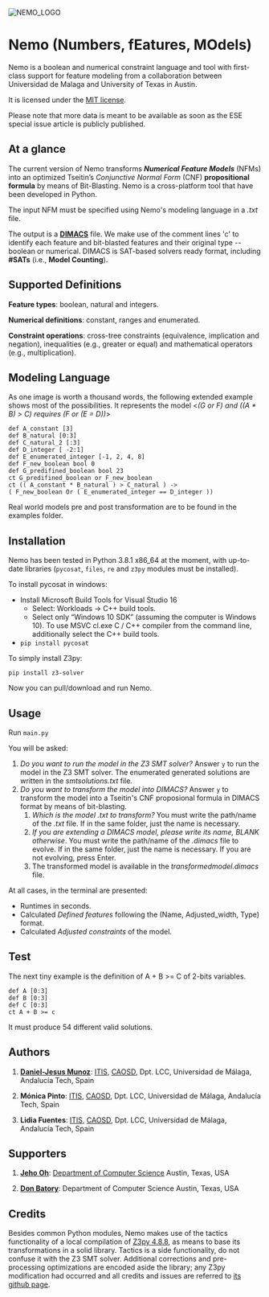 ![NEMO_LOGO](https://i.ibb.co/jW4JLDL/nemo.png)

# Nemo (Numbers, fEatures, MOdels)

Nemo is a boolean and numerical constraint language and tool with first-class support for feature modeling from a collaboration between Universidad de Malaga and University of Texas in Austin.

It is licensed under the [MIT license](https://github.com/danieljmg/Nemo_tool/blob/master/LICENSE.txt).

Please note that more data is meant to be available as soon as the ESE special issue article is publicly published.

 

## At a glance

The current version of Nemo transforms ***Numerical Feature Models*** (NFMs) into an optimized Tseitin’s *Conjunctive Normal Form* (CNF) **propositional formula** by means of Bit-Blasting. Nemo is a cross-platform tool that have been developed in Python.

The input NFM must be specified using Nemo's modeling language in a *.txt* file.

The output is a [**DIMACS**](https://logic.pdmi.ras.ru/~basolver/dimacs.html) file. We make use of the comment lines 'c' to identify each feature and bit-blasted features and their original type -- boolean or numerical. DIMACS is SAT-based solvers ready format, including **#SATs** (i.e., **Model Counting**).



## Supported Definitions

**Feature types**: boolean, natural and integers.

**Numerical definitions**: constant, ranges and enumerated.

**Constraint operations**: cross-tree constraints (equivalence, implication and negation), inequalities (e.g., greater or equal) and mathematical operators (e.g., multiplication). 



## Modeling Language

As one image is worth a thousand words, the following extended example shows most of the possibilities. It represents the model <*(G or F) and ((A * B) > C) requires (F or (E = D))*>

`def A_constant [3]`  
`def B_natural [0:3] `  
`def C_natural_2 [:3]`  
`def D_integer [ -2:1]`  
`def E_enumerated_integer [-1, 2, 4, 8]`  
`def F_new_boolean bool 0 `  
`def G_predifined_boolean bool 23`  
`ct G_predifined_boolean or F_new_boolean`  
`ct (( A_constant * B_natural ) > C_natural ) ->`  
`( F_new_boolean Or ( E_enumerated_integer == D_integer ))`

Real world models pre and post transformation are to be found in the examples folder.



## Installation

Nemo has been tested in Python 3.8.1 x86_64 at the moment, with up-to-date libraries (`pycosat`, `files`,  `re` and `z3py` modules must be installed). 

To install pycosat in windows:

- Install Microsoft Build Tools for Visual Studio 16
  - Select: Workloads → C++ build tools.
  - Select only “Windows 10 SDK” (assuming the computer is Windows 10). To use MSVC cl.exe C / C++ compiler from the command line, additionally select the C++ build tools.
- `pip install pycosat`

To simply install Z3py:

`pip install z3-solver`

Now you can pull/download and run Nemo.



## Usage

Run `main.py`

You will be asked:

1. *Do you want to run the model in the Z3 SMT solver?* Answer `y` to run the model in the Z3 SMT solver. The enumerated generated solutions are written in the *smtsolutions.txt* file.
2. *Do you want to transform the model into DIMACS?* Answer `y` to transform the model into a Tseitin's CNF proposional formula in DIMACS format by means of bit-blasting.
   1. *Which is the model .txt to transform?* You must write the path/name of the *.txt* file. If in the same folder, just the name is necessary.
   2. *If you are extending a DIMACS model, please write its name, BLANK otherwise*. You must write the path/name of the *.dimacs* file to evolve. If in the same folder, just the name is necessary. If you are not evolving, press Enter.
   3. The transformed model is available in the *transformedmodel.dimacs* file.

At all cases, in the terminal are presented:

- Runtimes in seconds.
- Calculated *Defined features* following the (Name, Adjusted_width, Type) format.
- Calculated *Adjusted constraints* of the model.



## Test

The next tiny example is the definition of A + B >= C of 2-bits variables.

`def A [0:3]`  
`def B [0:3] `  
`def C [0:3]`  
`ct A + B >= c`

It must produce 54 different valid solutions.



## Authors

1. **[Daniel-Jesus Munoz](https://github.com/danieljmg)**: [ITIS](https://www.uma.es/institutos-uma/info/118460/instituto-de-tecnologias-e-ingenieria-del-software/), [CAOSD](http://caosd.lcc.uma.es/), Dpt. LCC, Universidad de Málaga, Andalucía Tech, Spain

2. **Mónica Pinto**: [ITIS](https://www.uma.es/institutos-uma/info/118460/instituto-de-tecnologias-e-ingenieria-del-software/), [CAOSD](http://caosd.lcc.uma.es/), Dpt. LCC, Universidad de Málaga, Andalucía Tech, Spain

3. **Lidia Fuentes**: [ITIS](https://www.uma.es/institutos-uma/info/118460/instituto-de-tecnologias-e-ingenieria-del-software/), [CAOSD](http://caosd.lcc.uma.es/), Dpt. LCC, Universidad de Málaga, Andalucía Tech, Spain


## Supporters

1. **[Jeho Oh](https://github.com/jeho-oh)**: [Department of Computer Science](https://www.cs.utexas.edu/people) Austin, Texas, USA

2. **[Don Batory](https://www.cs.utexas.edu/~dsb/)**: Department of Computer Science Austin, Texas, USA

   

## Credits

Besides common Python modules, Nemo makes use of the tactics functionality of a local compilation of [Z3py 4.8.8](https://github.com/Z3Prover/z3/issues/2775), as means to base its transformations in a solid library. Tactics is a side functionality, do not confuse it with the Z3 SMT solver. Additional corrections and pre-processing optimizations are encoded aside the library; any Z3py modification had occurred and all credits and issues are referred to [its github page](https://github.com/Z3Prover/z3). 
